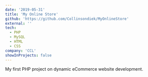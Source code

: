 ```yaml
---
date: '2019-05-31'
title: 'My Online Store'
github: 'https://github.com/Collinsondiek/MyOnlineStore'
external: ''
tech:
  - PHP
  - MySQL
  - HTML
  - CSS
company: 'CCL'
showInProjects: false
---
```


My first PHP project on dynamic eCommerce website development.

